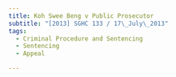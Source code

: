 ```yaml
---
title: Koh Swee Beng v Public Prosecutor 
subtitle: "[2013] SGHC 133 / 17\_July\_2013"
tags:
  - Criminal Procedure and Sentencing
  - Sentencing
  - Appeal

---
```


